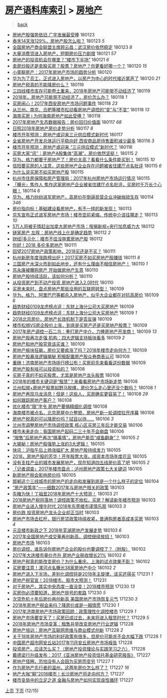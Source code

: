 [房产语料库索引](../../README.md)  > [房地产](房地产.md)
====
> [back](../README.md)

- [房地产股强势依旧 广宇发展最受捧](http://jkwz.applinzi.com/ittc/7061868586010674183.html#%E6%88%BF%E5%9C%B0%E4%BA%A7%E8%82%A1%E5%BC%BA%E5%8A%BF%E4%BE%9D%E6%97%A7+%E5%B9%BF%E5%AE%87%E5%8F%91%E5%B1%95%E6%9C%80%E5%8F%97%E6%8D%A7) 180123  
- [泰禾14天涨129%，房地产股怎么啦？](http://jkwz.applinzi.com/ittc/7061866646346400784.html#%E6%B3%B0%E7%A6%BE14%E5%A4%A9%E6%B6%A8129%25%EF%BC%8C%E6%88%BF%E5%9C%B0%E4%BA%A7%E8%82%A1%E6%80%8E%E4%B9%88%E5%95%A6%EF%BC%9F) 180123 *5* 
- [全国房地产商会联盟主席顾云昌：武汉房价依然稳定](http://jkwz.applinzi.com/ittc/7061850575870624784.html#%E5%85%A8%E5%9B%BD%E6%88%BF%E5%9C%B0%E4%BA%A7%E5%95%86%E4%BC%9A%E8%81%94%E7%9B%9F%E4%B8%BB%E5%B8%AD%E9%A1%BE%E4%BA%91%E6%98%8C%EF%BC%9A%E6%AD%A6%E6%B1%89%E6%88%BF%E4%BB%B7%E4%BE%9D%E7%84%B6%E7%A8%B3%E5%AE%9A) 180123 *8* 
- [大量消费贷进入房地产，短期房价压力剧增](http://jkwz.applinzi.com/ittc/7061162459065222161.html#%E5%A4%A7%E9%87%8F%E6%B6%88%E8%B4%B9%E8%B4%B7%E8%BF%9B%E5%85%A5%E6%88%BF%E5%9C%B0%E4%BA%A7%EF%BC%8C%E7%9F%AD%E6%9C%9F%E6%88%BF%E4%BB%B7%E5%8E%8B%E5%8A%9B%E5%89%A7%E5%A2%9E) 180121 *57* 
- [房地产的投资机会在哪里？“楼市下半场”](http://jkwz.applinzi.com/ittc/7060975594685072401.html#%E6%88%BF%E5%9C%B0%E4%BA%A7%E7%9A%84%E6%8A%95%E8%B5%84%E6%9C%BA%E4%BC%9A%E5%9C%A8%E5%93%AA%E9%87%8C%EF%BC%9F%E2%80%9C%E6%A5%BC%E5%B8%82%E4%B8%8B%E5%8D%8A%E5%9C%BA%E2%80%9D) 180121 *6* 
- [卖房炒股还是卖股买房？股票？房地产？你更看好哪一个？](http://jkwz.applinzi.com/ittc/7060766836201620491.html#%E5%8D%96%E6%88%BF%E7%82%92%E8%82%A1%E8%BF%98%E6%98%AF%E5%8D%96%E8%82%A1%E4%B9%B0%E6%88%BF%EF%BC%9F%E8%82%A1%E7%A5%A8%EF%BC%9F%E6%88%BF%E5%9C%B0%E4%BA%A7%EF%BC%9F%E4%BD%A0%E6%9B%B4%E7%9C%8B%E5%A5%BD%E5%93%AA%E4%B8%80%E4%B8%AA%EF%BC%9F) 180120 *15* 
- [小童聊房产：2017年房地产市场的趋势分析](http://jkwz.applinzi.com/ittc/7060695026990842887.html#%E5%B0%8F%E7%AB%A5%E8%81%8A%E6%88%BF%E4%BA%A7%EF%BC%9A2017%E5%B9%B4%E6%88%BF%E5%9C%B0%E4%BA%A7%E5%B8%82%E5%9C%BA%E7%9A%84%E8%B6%8B%E5%8A%BF%E5%88%86%E6%9E%90) 180120  
- [华为为了员工，正式进入房地产，以房产为中心的时代接近尾声了](http://jkwz.applinzi.com/ittc/7060630385640080394.html#%E5%8D%8E%E4%B8%BA%E4%B8%BA%E4%BA%86%E5%91%98%E5%B7%A5%EF%BC%8C%E6%AD%A3%E5%BC%8F%E8%BF%9B%E5%85%A5%E6%88%BF%E5%9C%B0%E4%BA%A7%EF%BC%8C%E4%BB%A5%E6%88%BF%E4%BA%A7%E4%B8%BA%E4%B8%AD%E5%BF%83%E7%9A%84%E6%97%B6%E4%BB%A3%E6%8E%A5%E8%BF%91%E5%B0%BE%E5%A3%B0%E4%BA%86) 180120 *21* 
- [房地产税真的不能降房价么？](http://jkwz.applinzi.com/ittc/7060329145236456458.html#%E6%88%BF%E5%9C%B0%E4%BA%A7%E7%A8%8E%E7%9C%9F%E7%9A%84%E4%B8%8D%E8%83%BD%E9%99%8D%E6%88%BF%E4%BB%B7%E4%B9%88%EF%BC%9F) 180119  
- [三四线楼市库存可能卷土重来，2018年房地产可能带不动经济了](http://jkwz.applinzi.com/ittc/7060237196206801927.html#%E4%B8%89%E5%9B%9B%E7%BA%BF%E6%A5%BC%E5%B8%82%E5%BA%93%E5%AD%98%E5%8F%AF%E8%83%BD%E5%8D%B7%E5%9C%9F%E9%87%8D%E6%9D%A5%EF%BC%8C2018%E5%B9%B4%E6%88%BF%E5%9C%B0%E4%BA%A7%E5%8F%AF%E8%83%BD%E5%B8%A6%E4%B8%8D%E5%8A%A8%E7%BB%8F%E6%B5%8E%E4%BA%86) 180119  
- [2018年，房地产可能带不动经济了，房价怎么办？](http://jkwz.applinzi.com/ittc/7059984595104039946.html#2018%E5%B9%B4%EF%BC%8C%E6%88%BF%E5%9C%B0%E4%BA%A7%E5%8F%AF%E8%83%BD%E5%B8%A6%E4%B8%8D%E5%8A%A8%E7%BB%8F%E6%B5%8E%E4%BA%86%EF%BC%8C%E6%88%BF%E4%BB%B7%E6%80%8E%E4%B9%88%E5%8A%9E%EF%BC%9F) 180118 *1* 
- [买房闹心！2017年西安房地产市场问题事件](http://jkwz.applinzi.com/ittc/7059957636395435019.html#%E4%B9%B0%E6%88%BF%E9%97%B9%E5%BF%83%EF%BC%812017%E5%B9%B4%E8%A5%BF%E5%AE%89%E6%88%BF%E5%9C%B0%E4%BA%A7%E5%B8%82%E5%9C%BA%E9%97%AE%E9%A2%98%E4%BA%8B%E4%BB%B6) 180118 *23* 
- [从兰州、南京、合肥等楼市松动看房地产调控的“变”与“不变”](http://jkwz.applinzi.com/ittc/7059921173964391435.html#%E4%BB%8E%E5%85%B0%E5%B7%9E%E3%80%81%E5%8D%97%E4%BA%AC%E3%80%81%E5%90%88%E8%82%A5%E7%AD%89%E6%A5%BC%E5%B8%82%E6%9D%BE%E5%8A%A8%E7%9C%8B%E6%88%BF%E5%9C%B0%E4%BA%A7%E8%B0%83%E6%8E%A7%E7%9A%84%E2%80%9C%E5%8F%98%E2%80%9D%E4%B8%8E%E2%80%9C%E4%B8%8D%E5%8F%98%E2%80%9D) 180118 *13* 
- [海南买房 ǀ 为何海南房地产如此受捧？](http://jkwz.applinzi.com/ittc/7059863105364821009.html#%E6%B5%B7%E5%8D%97%E4%B9%B0%E6%88%BF+%C7%80+%E4%B8%BA%E4%BD%95%E6%B5%B7%E5%8D%97%E6%88%BF%E5%9C%B0%E4%BA%A7%E5%A6%82%E6%AD%A4%E5%8F%97%E6%8D%A7%EF%BC%9F) 180118  
- [2017年房地产生态数据报告：房价回归价值面](http://jkwz.applinzi.com/ittc/7059691403540431882.html#2017%E5%B9%B4%E6%88%BF%E5%9C%B0%E4%BA%A7%E7%94%9F%E6%80%81%E6%95%B0%E6%8D%AE%E6%8A%A5%E5%91%8A%EF%BC%9A%E6%88%BF%E4%BB%B7%E5%9B%9E%E5%BD%92%E4%BB%B7%E5%80%BC%E9%9D%A2) 180117 *68* 
- [日照2018年房地产房价走势分析](http://jkwz.applinzi.com/ittc/7059665951891391498.html#%E6%97%A5%E7%85%A72018%E5%B9%B4%E6%88%BF%E5%9C%B0%E4%BA%A7%E6%88%BF%E4%BB%B7%E8%B5%B0%E5%8A%BF%E5%88%86%E6%9E%90) 180117 *8* 
- [楼市开年预测：房地产或迎来三元供应模式新时代](http://jkwz.applinzi.com/ittc/7059331638901605386.html#%E6%A5%BC%E5%B8%82%E5%BC%80%E5%B9%B4%E9%A2%84%E6%B5%8B%EF%BC%9A%E6%88%BF%E5%9C%B0%E4%BA%A7%E6%88%96%E8%BF%8E%E6%9D%A5%E4%B8%89%E5%85%83%E4%BE%9B%E5%BA%94%E6%A8%A1%E5%BC%8F%E6%96%B0%E6%97%B6%E4%BB%A3) 180117  
- [全省房地产开发总体运行平稳向好 西安商品房待售面积减少最多](http://jkwz.applinzi.com/ittc/7059193633373160465.html#%E5%85%A8%E7%9C%81%E6%88%BF%E5%9C%B0%E4%BA%A7%E5%BC%80%E5%8F%91%E6%80%BB%E4%BD%93%E8%BF%90%E8%A1%8C%E5%B9%B3%E7%A8%B3%E5%90%91%E5%A5%BD+%E8%A5%BF%E5%AE%89%E5%95%86%E5%93%81%E6%88%BF%E5%BE%85%E5%94%AE%E9%9D%A2%E7%A7%AF%E5%87%8F%E5%B0%91%E6%9C%80%E5%A4%9A) 180116 *3* 
- [楼市开年预测：房地产或迎来 “三元供应模式”新时代？](http://jkwz.applinzi.com/ittc/7059058814798529542.html#%E6%A5%BC%E5%B8%82%E5%BC%80%E5%B9%B4%E9%A2%84%E6%B5%8B%EF%BC%9A%E6%88%BF%E5%9C%B0%E4%BA%A7%E6%88%96%E8%BF%8E%E6%9D%A5+%E2%80%9C%E4%B8%89%E5%85%83%E4%BE%9B%E5%BA%94%E6%A8%A1%E5%BC%8F%E2%80%9D%E6%96%B0%E6%97%B6%E4%BB%A3%EF%BC%9F) 180116  
- [买房大家“讯”｜房地产A股集体“高潮”，房价依然坚挺！](http://jkwz.applinzi.com/ittc/7058874214214272010.html#%E4%B9%B0%E6%88%BF%E5%A4%A7%E5%AE%B6%E2%80%9C%E8%AE%AF%E2%80%9D%EF%BD%9C%E6%88%BF%E5%9C%B0%E4%BA%A7A%E8%82%A1%E9%9B%86%E4%BD%93%E2%80%9C%E9%AB%98%E6%BD%AE%E2%80%9D%EF%BC%8C%E6%88%BF%E4%BB%B7%E4%BE%9D%E7%84%B6%E5%9D%9A%E6%8C%BA%EF%BC%81) 180115 *2* 
- [华为、格力都要干房地产了！房价太高？看看什么条件能买到！](http://jkwz.applinzi.com/ittc/7058764062844781584.html#%E5%8D%8E%E4%B8%BA%E3%80%81%E6%A0%BC%E5%8A%9B%E9%83%BD%E8%A6%81%E5%B9%B2%E6%88%BF%E5%9C%B0%E4%BA%A7%E4%BA%86%EF%BC%81%E6%88%BF%E4%BB%B7%E5%A4%AA%E9%AB%98%EF%BC%9F%E7%9C%8B%E7%9C%8B%E4%BB%80%E4%B9%88%E6%9D%A1%E4%BB%B6%E8%83%BD%E4%B9%B0%E5%88%B0%EF%BC%81) 180115 *10* 
- [信阳要买房的人注意，这些房地产企业存在问题被省住建厅点名批评](http://jkwz.applinzi.com/ittc/7058766625900069898.html#%E4%BF%A1%E9%98%B3%E8%A6%81%E4%B9%B0%E6%88%BF%E7%9A%84%E4%BA%BA%E6%B3%A8%E6%84%8F%EF%BC%8C%E8%BF%99%E4%BA%9B%E6%88%BF%E5%9C%B0%E4%BA%A7%E4%BC%81%E4%B8%9A%E5%AD%98%E5%9C%A8%E9%97%AE%E9%A2%98%E8%A2%AB%E7%9C%81%E4%BD%8F%E5%BB%BA%E5%8E%85%E7%82%B9%E5%90%8D%E6%89%B9%E8%AF%84) 180115 *6* 
- [为什么说买房不如买房地产股](http://jkwz.applinzi.com/ittc/7058746556675523594.html#%E4%B8%BA%E4%BB%80%E4%B9%88%E8%AF%B4%E4%B9%B0%E6%88%BF%E4%B8%8D%E5%A6%82%E4%B9%B0%E6%88%BF%E5%9C%B0%E4%BA%A7%E8%82%A1) 180115  
- [杭州市住房保障和房产管理局：2017年杭州房地产市场运行情况](http://jkwz.applinzi.com/ittc/7058746400571917318.html#%E6%9D%AD%E5%B7%9E%E5%B8%82%E4%BD%8F%E6%88%BF%E4%BF%9D%E9%9A%9C%E5%92%8C%E6%88%BF%E4%BA%A7%E7%AE%A1%E7%90%86%E5%B1%80%EF%BC%9A2017%E5%B9%B4%E6%9D%AD%E5%B7%9E%E6%88%BF%E5%9C%B0%E4%BA%A7%E5%B8%82%E5%9C%BA%E8%BF%90%E8%A1%8C%E6%83%85%E5%86%B5) 180115  
- [「曝光」焦作人 焦作这家房地产企业被省住建厅点名批评，买房时千万长个心眼！](http://jkwz.applinzi.com/ittc/7058578686628856849.html#%E3%80%8C%E6%9B%9D%E5%85%89%E3%80%8D%E7%84%A6%E4%BD%9C%E4%BA%BA+%E7%84%A6%E4%BD%9C%E8%BF%99%E5%AE%B6%E6%88%BF%E5%9C%B0%E4%BA%A7%E4%BC%81%E4%B8%9A%E8%A2%AB%E7%9C%81%E4%BD%8F%E5%BB%BA%E5%8E%85%E7%82%B9%E5%90%8D%E6%89%B9%E8%AF%84%EF%BC%8C%E4%B9%B0%E6%88%BF%E6%97%B6%E5%8D%83%E4%B8%87%E9%95%BF%E4%B8%AA%E5%BF%83%E7%9C%BC%EF%BC%81) 180114 *6* 
- [华为、格力纷纷进军房地产，高房价在倒逼民营企业冲破枷锁生存](http://jkwz.applinzi.com/ittc/7058389448650130439.html#%E5%8D%8E%E4%B8%BA%E3%80%81%E6%A0%BC%E5%8A%9B%E7%BA%B7%E7%BA%B7%E8%BF%9B%E5%86%9B%E6%88%BF%E5%9C%B0%E4%BA%A7%EF%BC%8C%E9%AB%98%E6%88%BF%E4%BB%B7%E5%9C%A8%E5%80%92%E9%80%BC%E6%B0%91%E8%90%A5%E4%BC%81%E4%B8%9A%E5%86%B2%E7%A0%B4%E6%9E%B7%E9%94%81%E7%94%9F%E5%AD%98) 180114 *346* 
- [房价指向标！基础建设看房地产，有不一样的新发现！](http://jkwz.applinzi.com/ittc/7058171609204917259.html#%E6%88%BF%E4%BB%B7%E6%8C%87%E5%90%91%E6%A0%87%EF%BC%81%E5%9F%BA%E7%A1%80%E5%BB%BA%E8%AE%BE%E7%9C%8B%E6%88%BF%E5%9C%B0%E4%BA%A7%EF%BC%8C%E6%9C%89%E4%B8%8D%E4%B8%80%E6%A0%B7%E7%9A%84%E6%96%B0%E5%8F%91%E7%8E%B0%EF%BC%81) 180113  
- [京东宣布正式进军房地产市场！楼市空前紧缩，传统中介该往哪走？](http://jkwz.applinzi.com/ittc/7058085293385581574.html#%E4%BA%AC%E4%B8%9C%E5%AE%A3%E5%B8%83%E6%AD%A3%E5%BC%8F%E8%BF%9B%E5%86%9B%E6%88%BF%E5%9C%B0%E4%BA%A7%E5%B8%82%E5%9C%BA%EF%BC%81%E6%A5%BC%E5%B8%82%E7%A9%BA%E5%89%8D%E7%B4%A7%E7%BC%A9%EF%BC%8C%E4%BC%A0%E7%BB%9F%E4%B8%AD%E4%BB%8B%E8%AF%A5%E5%BE%80%E5%93%AA%E8%B5%B0%EF%BC%9F) 180113 *10* 
- [5万人将被无情赶出加拿大房地产市场：按揭新规+央行加息威力大](http://jkwz.applinzi.com/ittc/7057672056278090759.html#5%E4%B8%87%E4%BA%BA%E5%B0%86%E8%A2%AB%E6%97%A0%E6%83%85%E8%B5%B6%E5%87%BA%E5%8A%A0%E6%8B%BF%E5%A4%A7%E6%88%BF%E5%9C%B0%E4%BA%A7%E5%B8%82%E5%9C%BA%EF%BC%9A%E6%8C%89%E6%8F%AD%E6%96%B0%E8%A7%84%2B%E5%A4%AE%E8%A1%8C%E5%8A%A0%E6%81%AF%E5%A8%81%E5%8A%9B%E5%A4%A7) 180112  
- [链家房产 左晖：房地产线上化是确定趋势](http://jkwz.applinzi.com/ittc/7057599878257968144.html#%E9%93%BE%E5%AE%B6%E6%88%BF%E4%BA%A7+%E5%B7%A6%E6%99%96%EF%BC%9A%E6%88%BF%E5%9C%B0%E4%BA%A7%E7%BA%BF%E4%B8%8A%E5%8C%96%E6%98%AF%E7%A1%AE%E5%AE%9A%E8%B6%8B%E5%8A%BF) 180112 *2* 
- [财经|多元化：楼市不佳没拖累房地产股](http://jkwz.applinzi.com/ittc/7057500755672433671.html#%E8%B4%A2%E7%BB%8F%7C%E5%A4%9A%E5%85%83%E5%8C%96%EF%BC%9A%E6%A5%BC%E5%B8%82%E4%B8%8D%E4%BD%B3%E6%B2%A1%E6%8B%96%E7%B4%AF%E6%88%BF%E5%9C%B0%E4%BA%A7%E8%82%A1) 180112  
- [你好！2018 多伦多房地产](http://jkwz.applinzi.com/ittc/7057334263337190411.html#%E4%BD%A0%E5%A5%BD%EF%BC%812018+%E5%A4%9A%E4%BC%A6%E5%A4%9A%E6%88%BF%E5%9C%B0%E4%BA%A7) 180111  
- [回望2017房地产政策影响，2018买还是不买？](http://jkwz.applinzi.com/ittc/7057292583246496774.html#%E5%9B%9E%E6%9C%9B2017%E6%88%BF%E5%9C%B0%E4%BA%A7%E6%94%BF%E7%AD%96%E5%BD%B1%E5%93%8D%EF%BC%8C2018%E4%B9%B0%E8%BF%98%E6%98%AF%E4%B8%8D%E4%B9%B0%EF%BC%9F) 180111  
- [杭州新房年度涨跌榜出炉！2017买房不如买房地产股赚钱](http://jkwz.applinzi.com/ittc/7057243112458421265.html#%E6%9D%AD%E5%B7%9E%E6%96%B0%E6%88%BF%E5%B9%B4%E5%BA%A6%E6%B6%A8%E8%B7%8C%E6%A6%9C%E5%87%BA%E7%82%89%EF%BC%812017%E4%B9%B0%E6%88%BF%E4%B8%8D%E5%A6%82%E4%B9%B0%E6%88%BF%E5%9C%B0%E4%BA%A7%E8%82%A1%E8%B5%9A%E9%92%B1) 180111 *8* 
- [三国房产水深火热到如此地步，还有什么理由不相信房地产！](http://jkwz.applinzi.com/ittc/7057061890960655376.html#%E4%B8%89%E5%9B%BD%E6%88%BF%E4%BA%A7%E6%B0%B4%E6%B7%B1%E7%81%AB%E7%83%AD%E5%88%B0%E5%A6%82%E6%AD%A4%E5%9C%B0%E6%AD%A5%EF%BC%8C%E8%BF%98%E6%9C%89%E4%BB%80%E4%B9%88%E7%90%86%E7%94%B1%E4%B8%8D%E7%9B%B8%E4%BF%A1%E6%88%BF%E5%9C%B0%E4%BA%A7%EF%BC%81) 180110 *1* 
- [苏永康被曝购房产 开始做房地产生意](http://jkwz.applinzi.com/ittc/7056923087851750417.html#%E8%8B%8F%E6%B0%B8%E5%BA%B7%E8%A2%AB%E6%9B%9D%E8%B4%AD%E6%88%BF%E4%BA%A7+%E5%BC%80%E5%A7%8B%E5%81%9A%E6%88%BF%E5%9C%B0%E4%BA%A7%E7%94%9F%E6%84%8F) 180110  
- [房地产股持续活跃，该如何分析？](http://jkwz.applinzi.com/ittc/7056907678171792395.html#%E6%88%BF%E5%9C%B0%E4%BA%A7%E8%82%A1%E6%8C%81%E7%BB%AD%E6%B4%BB%E8%B7%83%EF%BC%8C%E8%AF%A5%E5%A6%82%E4%BD%95%E5%88%86%E6%9E%90%EF%BC%9F) 180110  
- [从投资房产到不动产投资 房地产进入2.0时代](http://jkwz.applinzi.com/ittc/7056734311712031755.html#%E4%BB%8E%E6%8A%95%E8%B5%84%E6%88%BF%E4%BA%A7%E5%88%B0%E4%B8%8D%E5%8A%A8%E4%BA%A7%E6%8A%95%E8%B5%84+%E6%88%BF%E5%9C%B0%E4%BA%A7%E8%BF%9B%E5%85%A52.0%E6%97%B6%E4%BB%A3) 180110  
- [买房未来时，盘点房地产那些没用的互联网转型！](http://jkwz.applinzi.com/ittc/7056723713045562375.html#%E4%B9%B0%E6%88%BF%E6%9C%AA%E6%9D%A5%E6%97%B6%EF%BC%8C%E7%9B%98%E7%82%B9%E6%88%BF%E5%9C%B0%E4%BA%A7%E9%82%A3%E4%BA%9B%E6%B2%A1%E7%94%A8%E7%9A%84%E4%BA%92%E8%81%94%E7%BD%91%E8%BD%AC%E5%9E%8B%EF%BC%81) 180109  
- [华为、格力、阿里巴巴等都杀入房地产，似乎大企业都在对抗高房价](http://jkwz.applinzi.com/ittc/7056662058810999815.html#%E5%8D%8E%E4%B8%BA%E3%80%81%E6%A0%BC%E5%8A%9B%E3%80%81%E9%98%BF%E9%87%8C%E5%B7%B4%E5%B7%B4%E7%AD%89%E9%83%BD%E6%9D%80%E5%85%A5%E6%88%BF%E5%9C%B0%E4%BA%A7%EF%BC%8C%E4%BC%BC%E4%B9%8E%E5%A4%A7%E4%BC%81%E4%B8%9A%E9%83%BD%E5%9C%A8%E5%AF%B9%E6%8A%97%E9%AB%98%E6%88%BF%E4%BB%B7) 180109 *6* 
- [趋势财经0109龙虎榜点评：东财上海分公司大买房地产](http://jkwz.applinzi.com/ittc/7056654687988614155.html#%E8%B6%8B%E5%8A%BF%E8%B4%A2%E7%BB%8F0109%E9%BE%99%E8%99%8E%E6%A6%9C%E7%82%B9%E8%AF%84%EF%BC%9A%E4%B8%9C%E8%B4%A2%E4%B8%8A%E6%B5%B7%E5%88%86%E5%85%AC%E5%8F%B8%E5%A4%A7%E4%B9%B0%E6%88%BF%E5%9C%B0%E4%BA%A7) 180109  
- [趋势财经0109龙虎榜点评：东财上海分公司大买房地产](http://jkwz.applinzi.com/ittc/7056642552617239563.html#%E8%B6%8B%E5%8A%BF%E8%B4%A2%E7%BB%8F0109%E9%BE%99%E8%99%8E%E6%A6%9C%E7%82%B9%E8%AF%84%EF%BC%9A%E4%B8%9C%E8%B4%A2%E4%B8%8A%E6%B5%B7%E5%88%86%E5%85%AC%E5%8F%B8%E5%A4%A7%E4%B9%B0%E6%88%BF%E5%9C%B0%E4%BA%A7) 180109 *1* 
- [2018北京房价，房地产长效机制下是否反弹](http://jkwz.applinzi.com/ittc/7056636676959372298.html#2018%E5%8C%97%E4%BA%AC%E6%88%BF%E4%BB%B7%EF%BC%8C%E6%88%BF%E5%9C%B0%E4%BA%A7%E9%95%BF%E6%95%88%E6%9C%BA%E5%88%B6%E4%B8%8B%E6%98%AF%E5%90%A6%E5%8F%8D%E5%BC%B9) 180109  
- [楼市松绑VS房企股价上涨，到底是买房产还是买房地产股票？](http://jkwz.applinzi.com/ittc/7056575445208663056.html#%E6%A5%BC%E5%B8%82%E6%9D%BE%E7%BB%91VS%E6%88%BF%E4%BC%81%E8%82%A1%E4%BB%B7%E4%B8%8A%E6%B6%A8%EF%BC%8C%E5%88%B0%E5%BA%95%E6%98%AF%E4%B9%B0%E6%88%BF%E4%BA%A7%E8%BF%98%E6%98%AF%E4%B9%B0%E6%88%BF%E5%9C%B0%E4%BA%A7%E8%82%A1%E7%A5%A8%EF%BC%9F) 180109  
- [2017年房产调控一石二鸟：拳打房产中介，力捧房地产开发商！](http://jkwz.applinzi.com/ittc/7056528136596882449.html#2017%E5%B9%B4%E6%88%BF%E4%BA%A7%E8%B0%83%E6%8E%A7%E4%B8%80%E7%9F%B3%E4%BA%8C%E9%B8%9F%EF%BC%9A%E6%8B%B3%E6%89%93%E6%88%BF%E4%BA%A7%E4%B8%AD%E4%BB%8B%EF%BC%8C%E5%8A%9B%E6%8D%A7%E6%88%BF%E5%9C%B0%E4%BA%A7%E5%BC%80%E5%8F%91%E5%95%86%EF%BC%81) 180109 *13* 
- [房地产股再次走强 机构：四大逻辑支持板块看多](http://jkwz.applinzi.com/ittc/7056525449239200779.html#%E6%88%BF%E5%9C%B0%E4%BA%A7%E8%82%A1%E5%86%8D%E6%AC%A1%E8%B5%B0%E5%BC%BA+%E6%9C%BA%E6%9E%84%EF%BC%9A%E5%9B%9B%E5%A4%A7%E9%80%BB%E8%BE%91%E6%94%AF%E6%8C%81%E6%9D%BF%E5%9D%97%E7%9C%8B%E5%A4%9A) 180109 *2* 
- [房地产和地产股究竟该买谁？](http://jkwz.applinzi.com/ittc/7056520976806708234.html#%E6%88%BF%E5%9C%B0%E4%BA%A7%E5%92%8C%E5%9C%B0%E4%BA%A7%E8%82%A1%E7%A9%B6%E7%AB%9F%E8%AF%A5%E4%B9%B0%E8%B0%81%EF%BC%9F) 180109  
- [房地产板块狂飙，房价又要疯涨了吗？2018年楼市走向何方？](http://jkwz.applinzi.com/ittc/7056513821647045649.html#%E6%88%BF%E5%9C%B0%E4%BA%A7%E6%9D%BF%E5%9D%97%E7%8B%82%E9%A3%99%EF%BC%8C%E6%88%BF%E4%BB%B7%E5%8F%88%E8%A6%81%E7%96%AF%E6%B6%A8%E4%BA%86%E5%90%97%EF%BC%9F2018%E5%B9%B4%E6%A5%BC%E5%B8%82%E8%B5%B0%E5%90%91%E4%BD%95%E6%96%B9%EF%BC%9F) 180109  
- [房地产股暴涨逻辑揭秘 积极配置房产股众券商表认可](http://jkwz.applinzi.com/ittc/7056473236659766288.html#%E6%88%BF%E5%9C%B0%E4%BA%A7%E8%82%A1%E6%9A%B4%E6%B6%A8%E9%80%BB%E8%BE%91%E6%8F%AD%E7%A7%98+%E7%A7%AF%E6%9E%81%E9%85%8D%E7%BD%AE%E6%88%BF%E4%BA%A7%E8%82%A1%E4%BC%97%E5%88%B8%E5%95%86%E8%A1%A8%E8%AE%A4%E5%8F%AF) 180109  
- [重磅！济南房地产市场排行榜公布！买房前先来看看这份数据](http://jkwz.applinzi.com/ittc/7056454840828298247.html#%E9%87%8D%E7%A3%85%EF%BC%81%E6%B5%8E%E5%8D%97%E6%88%BF%E5%9C%B0%E4%BA%A7%E5%B8%82%E5%9C%BA%E6%8E%92%E8%A1%8C%E6%A6%9C%E5%85%AC%E5%B8%83%EF%BC%81%E4%B9%B0%E6%88%BF%E5%89%8D%E5%85%88%E6%9D%A5%E7%9C%8B%E7%9C%8B%E8%BF%99%E4%BB%BD%E6%95%B0%E6%8D%AE) 180109  
- [房地产股有啥可以投资标的？](http://jkwz.applinzi.com/ittc/7056272925169026065.html#%E6%88%BF%E5%9C%B0%E4%BA%A7%E8%82%A1%E6%9C%89%E5%95%A5%E5%8F%AF%E4%BB%A5%E6%8A%95%E8%B5%84%E6%A0%87%E7%9A%84%EF%BC%9F) 180108  
- [买房子真的不如买股票，尤其是房地产龙头股票](http://jkwz.applinzi.com/ittc/7056254224101278726.html#%E4%B9%B0%E6%88%BF%E5%AD%90%E7%9C%9F%E7%9A%84%E4%B8%8D%E5%A6%82%E4%B9%B0%E8%82%A1%E7%A5%A8%EF%BC%8C%E5%B0%A4%E5%85%B6%E6%98%AF%E6%88%BF%E5%9C%B0%E4%BA%A7%E9%BE%99%E5%A4%B4%E8%82%A1%E7%A5%A8) 180108  
- [2018年的楼市关键词是“租赁”？来看看房地产市场新走势](http://jkwz.applinzi.com/ittc/7056240146024760330.html#2018%E5%B9%B4%E7%9A%84%E6%A5%BC%E5%B8%82%E5%85%B3%E9%94%AE%E8%AF%8D%E6%98%AF%E2%80%9C%E7%A7%9F%E8%B5%81%E2%80%9D%EF%BC%9F%E6%9D%A5%E7%9C%8B%E7%9C%8B%E6%88%BF%E5%9C%B0%E4%BA%A7%E5%B8%82%E5%9C%BA%E6%96%B0%E8%B5%B0%E5%8A%BF) 180108  
- [兰州松绑+房地产股票如野马脱缰，房价怎么走心里还没个数吗？](http://jkwz.applinzi.com/ittc/7056237500001944586.html#%E5%85%B0%E5%B7%9E%E6%9D%BE%E7%BB%91%2B%E6%88%BF%E5%9C%B0%E4%BA%A7%E8%82%A1%E7%A5%A8%E5%A6%82%E9%87%8E%E9%A9%AC%E8%84%B1%E7%BC%B0%EF%BC%8C%E6%88%BF%E4%BB%B7%E6%80%8E%E4%B9%88%E8%B5%B0%E5%BF%83%E9%87%8C%E8%BF%98%E6%B2%A1%E4%B8%AA%E6%95%B0%E5%90%97%EF%BC%9F) 180108 *1* 
- [房地产再现乌龙消息！但是！这些人，买房确实更容易了！](http://jkwz.applinzi.com/ittc/7056172575514690566.html#%E6%88%BF%E5%9C%B0%E4%BA%A7%E5%86%8D%E7%8E%B0%E4%B9%8C%E9%BE%99%E6%B6%88%E6%81%AF%EF%BC%81%E4%BD%86%E6%98%AF%EF%BC%81%E8%BF%99%E4%BA%9B%E4%BA%BA%EF%BC%8C%E4%B9%B0%E6%88%BF%E7%A1%AE%E5%AE%9E%E6%9B%B4%E5%AE%B9%E6%98%93%E4%BA%86%EF%BC%81) 180108 *29* 
- [如何跟踪房地产客户？](http://jkwz.applinzi.com/ittc/7056177514026632203.html#%E5%A6%82%E4%BD%95%E8%B7%9F%E8%B8%AA%E6%88%BF%E5%9C%B0%E4%BA%A7%E5%AE%A2%E6%88%B7%EF%BC%9F) 180108  
- [优化楼市“限”字令 房地产要搞精细化调控](http://jkwz.applinzi.com/ittc/7056125596881388550.html#%E4%BC%98%E5%8C%96%E6%A5%BC%E5%B8%82%E2%80%9C%E9%99%90%E2%80%9D%E5%AD%97%E4%BB%A4+%E6%88%BF%E5%9C%B0%E4%BA%A7%E8%A6%81%E6%90%9E%E7%B2%BE%E7%BB%86%E5%8C%96%E8%B0%83%E6%8E%A7) 180108  
- [海南楼市被点名，北京房屋中介整顿，房地产新一轮调控拉开序幕](http://jkwz.applinzi.com/ittc/7055415556834853905.html#%E6%B5%B7%E5%8D%97%E6%A5%BC%E5%B8%82%E8%A2%AB%E7%82%B9%E5%90%8D%EF%BC%8C%E5%8C%97%E4%BA%AC%E6%88%BF%E5%B1%8B%E4%B8%AD%E4%BB%8B%E6%95%B4%E9%A1%BF%EF%BC%8C%E6%88%BF%E5%9C%B0%E4%BA%A7%E6%96%B0%E4%B8%80%E8%BD%AE%E8%B0%83%E6%8E%A7%E6%8B%89%E5%BC%80%E5%BA%8F%E5%B9%95) 180106  
- [房地产税真的可以降房价吗？拭目以待……](http://jkwz.applinzi.com/ittc/7055271288648500234.html#%E6%88%BF%E5%9C%B0%E4%BA%A7%E7%A8%8E%E7%9C%9F%E7%9A%84%E5%8F%AF%E4%BB%A5%E9%99%8D%E6%88%BF%E4%BB%B7%E5%90%97%EF%BC%9F%E6%8B%AD%E7%9B%AE%E4%BB%A5%E5%BE%85%E2%80%A6%E2%80%A6) 180106 *3* 
- [兰州市调整房地产市场调控政策 核心区买房三年后才能交易](http://jkwz.applinzi.com/ittc/7055384053438481418.html#%E5%85%B0%E5%B7%9E%E5%B8%82%E8%B0%83%E6%95%B4%E6%88%BF%E5%9C%B0%E4%BA%A7%E5%B8%82%E5%9C%BA%E8%B0%83%E6%8E%A7%E6%94%BF%E7%AD%96+%E6%A0%B8%E5%BF%83%E5%8C%BA%E4%B9%B0%E6%88%BF%E4%B8%89%E5%B9%B4%E5%90%8E%E6%89%8D%E8%83%BD%E4%BA%A4%E6%98%93) 180106  
- [楼市未来走向：我国房地产起码二三十年不会崩盘](http://jkwz.applinzi.com/ittc/7055226178728625163.html#%E6%A5%BC%E5%B8%82%E6%9C%AA%E6%9D%A5%E8%B5%B0%E5%90%91%EF%BC%9A%E6%88%91%E5%9B%BD%E6%88%BF%E5%9C%B0%E4%BA%A7%E8%B5%B7%E7%A0%81%E4%BA%8C%E4%B8%89%E5%8D%81%E5%B9%B4%E4%B8%8D%E4%BC%9A%E5%B4%A9%E7%9B%98) 180106  
- [“限售”后房地产再次“搞事情”，房地产能否“咸鱼翻身”？](http://jkwz.applinzi.com/ittc/7055155753516532743.html#%E2%80%9C%E9%99%90%E5%94%AE%E2%80%9D%E5%90%8E%E6%88%BF%E5%9C%B0%E4%BA%A7%E5%86%8D%E6%AC%A1%E2%80%9C%E6%90%9E%E4%BA%8B%E6%83%85%E2%80%9D%EF%BC%8C%E6%88%BF%E5%9C%B0%E4%BA%A7%E8%83%BD%E5%90%A6%E2%80%9C%E5%92%B8%E9%B1%BC%E7%BF%BB%E8%BA%AB%E2%80%9D%EF%BC%9F) 180105 *2* 
- [大揭秘！房地产股强势上涨的3大逻辑！](http://jkwz.applinzi.com/ittc/7055130751266194439.html#%E5%A4%A7%E6%8F%AD%E7%A7%98%EF%BC%81%E6%88%BF%E5%9C%B0%E4%BA%A7%E8%82%A1%E5%BC%BA%E5%8A%BF%E4%B8%8A%E6%B6%A8%E7%9A%843%E5%A4%A7%E9%80%BB%E8%BE%91%EF%BC%81) 180105  
- [快讯：沪指午后上扬涨幅扩大 房地产股持续发力](http://jkwz.applinzi.com/ittc/7055083258788709392.html#%E5%BF%AB%E8%AE%AF%EF%BC%9A%E6%B2%AA%E6%8C%87%E5%8D%88%E5%90%8E%E4%B8%8A%E6%89%AC%E6%B6%A8%E5%B9%85%E6%89%A9%E5%A4%A7+%E6%88%BF%E5%9C%B0%E4%BA%A7%E8%82%A1%E6%8C%81%E7%BB%AD%E5%8F%91%E5%8A%9B) 180105  
- [2018，房地产股的芳华！开年股票大涨，成资本市场年度花旦](http://jkwz.applinzi.com/ittc/7055037818399622151.html#2018%EF%BC%8C%E6%88%BF%E5%9C%B0%E4%BA%A7%E8%82%A1%E7%9A%84%E8%8A%B3%E5%8D%8E%EF%BC%81%E5%BC%80%E5%B9%B4%E8%82%A1%E7%A5%A8%E5%A4%A7%E6%B6%A8%EF%BC%8C%E6%88%90%E8%B5%84%E6%9C%AC%E5%B8%82%E5%9C%BA%E5%B9%B4%E5%BA%A6%E8%8A%B1%E6%97%A6) 180105  
- [没有支柱产业的城市发展房地产，现在知道四五线房价高了吧](http://jkwz.applinzi.com/ittc/7055001219460760587.html#%E6%B2%A1%E6%9C%89%E6%94%AF%E6%9F%B1%E4%BA%A7%E4%B8%9A%E7%9A%84%E5%9F%8E%E5%B8%82%E5%8F%91%E5%B1%95%E6%88%BF%E5%9C%B0%E4%BA%A7%EF%BC%8C%E7%8E%B0%E5%9C%A8%E7%9F%A5%E9%81%93%E5%9B%9B%E4%BA%94%E7%BA%BF%E6%88%BF%E4%BB%B7%E9%AB%98%E4%BA%86%E5%90%A7) 180105 *2* 
- [「记者调查」2017年楼市盘点：泸州房地产政策七大关键词](http://jkwz.applinzi.com/ittc/7055018520977343505.html#%E3%80%8C%E8%AE%B0%E8%80%85%E8%B0%83%E6%9F%A5%E3%80%8D2017%E5%B9%B4%E6%A5%BC%E5%B8%82%E7%9B%98%E7%82%B9%EF%BC%9A%E6%B3%B8%E5%B7%9E%E6%88%BF%E5%9C%B0%E4%BA%A7%E6%94%BF%E7%AD%96%E4%B8%83%E5%A4%A7%E5%85%B3%E9%94%AE%E8%AF%8D) 180105  
- [新房地产税会影响房价吗](http://jkwz.applinzi.com/ittc/7054887298661876746.html#%E6%96%B0%E6%88%BF%E5%9C%B0%E4%BA%A7%E7%A8%8E%E4%BC%9A%E5%BD%B1%E5%93%8D%E6%88%BF%E4%BB%B7%E5%90%97) 180105  
- [邯郸这个三线城市的房地产的走向和发展到底是一个什么样子的定位](http://jkwz.applinzi.com/ittc/7054659174468682763.html#%E9%82%AF%E9%83%B8%E8%BF%99%E4%B8%AA%E4%B8%89%E7%BA%BF%E5%9F%8E%E5%B8%82%E7%9A%84%E6%88%BF%E5%9C%B0%E4%BA%A7%E7%9A%84%E8%B5%B0%E5%90%91%E5%92%8C%E5%8F%91%E5%B1%95%E5%88%B0%E5%BA%95%E6%98%AF%E4%B8%80%E4%B8%AA%E4%BB%80%E4%B9%88%E6%A0%B7%E5%AD%90%E7%9A%84%E5%AE%9A%E4%BD%8D) 180104  
- [“房产政策年”——细数2017年与房地产相关的政策](http://jkwz.applinzi.com/ittc/7054482637610026001.html#%E2%80%9C%E6%88%BF%E4%BA%A7%E6%94%BF%E7%AD%96%E5%B9%B4%E2%80%9D%E2%80%94%E2%80%94%E7%BB%86%E6%95%B02017%E5%B9%B4%E4%B8%8E%E6%88%BF%E5%9C%B0%E4%BA%A7%E7%9B%B8%E5%85%B3%E7%9A%84%E6%94%BF%E7%AD%96) 180103  
- [先睹为快！丁祖昱2018年房地产十大预测！](http://jkwz.applinzi.com/ittc/7054388492153390091.html#%E5%85%88%E7%9D%B9%E4%B8%BA%E5%BF%AB%EF%BC%81%E4%B8%81%E7%A5%96%E6%98%B12018%E5%B9%B4%E6%88%BF%E5%9C%B0%E4%BA%A7%E5%8D%81%E5%A4%A7%E9%A2%84%E6%B5%8B%EF%BC%81) 180103 *21* 
- [2018房地产税将落地？调控政策不放松，买房？解读新年楼市预测](http://jkwz.applinzi.com/ittc/7054377360613180427.html#2018%E6%88%BF%E5%9C%B0%E4%BA%A7%E7%A8%8E%E5%B0%86%E8%90%BD%E5%9C%B0%EF%BC%9F%E8%B0%83%E6%8E%A7%E6%94%BF%E7%AD%96%E4%B8%8D%E6%94%BE%E6%9D%BE%EF%BC%8C%E4%B9%B0%E6%88%BF%EF%BC%9F%E8%A7%A3%E8%AF%BB%E6%96%B0%E5%B9%B4%E6%A5%BC%E5%B8%82%E9%A2%84%E6%B5%8B) 180103  
- [房地产业进入慢牛时代 2018年东莞楼市谨慎乐观](http://jkwz.applinzi.com/ittc/7054371192578769937.html#%E6%88%BF%E5%9C%B0%E4%BA%A7%E4%B8%9A%E8%BF%9B%E5%85%A5%E6%85%A2%E7%89%9B%E6%97%B6%E4%BB%A3+2018%E5%B9%B4%E4%B8%9C%E8%8E%9E%E6%A5%BC%E5%B8%82%E8%B0%A8%E6%85%8E%E4%B9%90%E8%A7%82) 180103 *3* 
- [房价跌 投资房地产龙头企业却正当时](http://jkwz.applinzi.com/ittc/7054349535617221643.html#%E6%88%BF%E4%BB%B7%E8%B7%8C+%E6%8A%95%E8%B5%84%E6%88%BF%E5%9C%B0%E4%BA%A7%E9%BE%99%E5%A4%B4%E4%BC%81%E4%B8%9A%E5%8D%B4%E6%AD%A3%E5%BD%93%E6%97%B6) 180103  
- [房地产市场去杠杆，银行房贷政策持续收紧，普通购房者高成本买房](http://jkwz.applinzi.com/ittc/7054305632411190288.html#%E6%88%BF%E5%9C%B0%E4%BA%A7%E5%B8%82%E5%9C%BA%E5%8E%BB%E6%9D%A0%E6%9D%86%EF%BC%8C%E9%93%B6%E8%A1%8C%E6%88%BF%E8%B4%B7%E6%94%BF%E7%AD%96%E6%8C%81%E7%BB%AD%E6%94%B6%E7%B4%A7%EF%BC%8C%E6%99%AE%E9%80%9A%E8%B4%AD%E6%88%BF%E8%80%85%E9%AB%98%E6%88%90%E6%9C%AC%E4%B9%B0%E6%88%BF) 180103 *4* 
- [元旦楼市新政之下 2018年芜湖房地产发展走势](http://jkwz.applinzi.com/ittc/7054301344930726922.html#%E5%85%83%E6%97%A6%E6%A5%BC%E5%B8%82%E6%96%B0%E6%94%BF%E4%B9%8B%E4%B8%8B+2018%E5%B9%B4%E8%8A%9C%E6%B9%96%E6%88%BF%E5%9C%B0%E4%BA%A7%E5%8F%91%E5%B1%95%E8%B5%B0%E5%8A%BF) 180103 *6* 
- [2017年全国房地产成交量再创新高，调控继续放招！](http://jkwz.applinzi.com/ittc/7054290912975258640.html#2017%E5%B9%B4%E5%85%A8%E5%9B%BD%E6%88%BF%E5%9C%B0%E4%BA%A7%E6%88%90%E4%BA%A4%E9%87%8F%E5%86%8D%E5%88%9B%E6%96%B0%E9%AB%98%EF%BC%8C%E8%B0%83%E6%8E%A7%E7%BB%A7%E7%BB%AD%E6%94%BE%E6%8B%9B%EF%BC%81) 180103  
- [房地产市场](http://jkwz.applinzi.com/ittc/7054258600531198993.html#%E6%88%BF%E5%9C%B0%E4%BA%A7%E5%B8%82%E5%9C%BA) 180103  
- [房价调控，谁告诉你房地产企业的股价也要调控了？（附股）](http://jkwz.applinzi.com/ittc/7054061076784612368.html#%E6%88%BF%E4%BB%B7%E8%B0%83%E6%8E%A7%EF%BC%8C%E8%B0%81%E5%91%8A%E8%AF%89%E4%BD%A0%E6%88%BF%E5%9C%B0%E4%BA%A7%E4%BC%81%E4%B8%9A%E7%9A%84%E8%82%A1%E4%BB%B7%E4%B9%9F%E8%A6%81%E8%B0%83%E6%8E%A7%E4%BA%86%EF%BC%9F%EF%BC%88%E9%99%84%E8%82%A1%EF%BC%89) 180102  
- [2017年大连楼市量价齐升 房地产业税收增长21%](http://jkwz.applinzi.com/ittc/7053980449917895690.html#2017%E5%B9%B4%E5%A4%A7%E8%BF%9E%E6%A5%BC%E5%B8%82%E9%87%8F%E4%BB%B7%E9%BD%90%E5%8D%87+%E6%88%BF%E5%9C%B0%E4%BA%A7%E4%B8%9A%E7%A8%8E%E6%94%B6%E5%A2%9E%E9%95%BF21%25) 180102 *6* 
- [房地产税真的能改变房价？为什么重庆、上海的试点效果不彰？](http://jkwz.applinzi.com/ittc/7053922312699511818.html#%E6%88%BF%E5%9C%B0%E4%BA%A7%E7%A8%8E%E7%9C%9F%E7%9A%84%E8%83%BD%E6%94%B9%E5%8F%98%E6%88%BF%E4%BB%B7%EF%BC%9F%E4%B8%BA%E4%BB%80%E4%B9%88%E9%87%8D%E5%BA%86%E3%80%81%E4%B8%8A%E6%B5%B7%E7%9A%84%E8%AF%95%E7%82%B9%E6%95%88%E6%9E%9C%E4%B8%8D%E5%BD%B0%EF%BC%9F) 180102  
- [买房要注意！漯河点名曝光38家房地产中介](http://jkwz.applinzi.com/ittc/7053903586319139850.html#%E4%B9%B0%E6%88%BF%E8%A6%81%E6%B3%A8%E6%84%8F%EF%BC%81%E6%BC%AF%E6%B2%B3%E7%82%B9%E5%90%8D%E6%9B%9D%E5%85%8938%E5%AE%B6%E6%88%BF%E5%9C%B0%E4%BA%A7%E4%B8%AD%E4%BB%8B) 180102 *2* 
- [房地产进入下半场，差别化调控将是2018年主旋律，该买还得买](http://jkwz.applinzi.com/ittc/7053321024563577862.html#%E6%88%BF%E5%9C%B0%E4%BA%A7%E8%BF%9B%E5%85%A5%E4%B8%8B%E5%8D%8A%E5%9C%BA%EF%BC%8C%E5%B7%AE%E5%88%AB%E5%8C%96%E8%B0%83%E6%8E%A7%E5%B0%86%E6%98%AF2018%E5%B9%B4%E4%B8%BB%E6%97%8B%E5%BE%8B%EF%BC%8C%E8%AF%A5%E4%B9%B0%E8%BF%98%E5%BE%97%E4%B9%B0) 171231 *1* 
- [房地产税官宣！2018楼市、股市大预测！](http://jkwz.applinzi.com/ittc/7053232682790552583.html#%E6%88%BF%E5%9C%B0%E4%BA%A7%E7%A8%8E%E5%AE%98%E5%AE%A3%EF%BC%812018%E6%A5%BC%E5%B8%82%E3%80%81%E8%82%A1%E5%B8%82%E5%A4%A7%E9%A2%84%E6%B5%8B%EF%BC%81) 171231  
- [对于房地产，其实中央态度一直没变！2018楼市预测](http://jkwz.applinzi.com/ittc/7052977202491032593.html#%E5%AF%B9%E4%BA%8E%E6%88%BF%E5%9C%B0%E4%BA%A7%EF%BC%8C%E5%85%B6%E5%AE%9E%E4%B8%AD%E5%A4%AE%E6%80%81%E5%BA%A6%E4%B8%80%E7%9B%B4%E6%B2%A1%E5%8F%98%EF%BC%812018%E6%A5%BC%E5%B8%82%E9%A2%84%E6%B5%8B) 171230 *13* 
- [买房你必须要知道，房地产排号的套路](http://jkwz.applinzi.com/ittc/7052873171441566737.html#%E4%B9%B0%E6%88%BF%E4%BD%A0%E5%BF%85%E9%A1%BB%E8%A6%81%E7%9F%A5%E9%81%93%EF%BC%8C%E6%88%BF%E5%9C%B0%E4%BA%A7%E6%8E%92%E5%8F%B7%E7%9A%84%E5%A5%97%E8%B7%AF) 171230 *5* 
- [次贷危机十年后房价再创新高 美国房地产市场恢复元气](http://jkwz.applinzi.com/ittc/7052873391617344529.html#%E6%AC%A1%E8%B4%B7%E5%8D%B1%E6%9C%BA%E5%8D%81%E5%B9%B4%E5%90%8E%E6%88%BF%E4%BB%B7%E5%86%8D%E5%88%9B%E6%96%B0%E9%AB%98+%E7%BE%8E%E5%9B%BD%E6%88%BF%E5%9C%B0%E4%BA%A7%E5%B8%82%E5%9C%BA%E6%81%A2%E5%A4%8D%E5%85%83%E6%B0%94) 171230 *3* 
- [2018年房地产税会来吗？降房价或是一厢情愿](http://jkwz.applinzi.com/ittc/7052750410865968145.html#2018%E5%B9%B4%E6%88%BF%E5%9C%B0%E4%BA%A7%E7%A8%8E%E4%BC%9A%E6%9D%A5%E5%90%97%EF%BC%9F%E9%99%8D%E6%88%BF%E4%BB%B7%E6%88%96%E6%98%AF%E4%B8%80%E5%8E%A2%E6%83%85%E6%84%BF) 171230 *1* 
- [2017年济南房地产市场政策回顾：政策理性化调控楼市](http://jkwz.applinzi.com/ittc/7052430226976408593.html#2017%E5%B9%B4%E6%B5%8E%E5%8D%97%E6%88%BF%E5%9C%B0%E4%BA%A7%E5%B8%82%E5%9C%BA%E6%94%BF%E7%AD%96%E5%9B%9E%E9%A1%BE%EF%BC%9A%E6%94%BF%E7%AD%96%E7%90%86%E6%80%A7%E5%8C%96%E8%B0%83%E6%8E%A7%E6%A5%BC%E5%B8%82) 171229 *1* 
- [房地产市场要变天了！买房已成过去，未来将进入租赁时代？](http://jkwz.applinzi.com/ittc/7052421722106512401.html#%E6%88%BF%E5%9C%B0%E4%BA%A7%E5%B8%82%E5%9C%BA%E8%A6%81%E5%8F%98%E5%A4%A9%E4%BA%86%EF%BC%81%E4%B9%B0%E6%88%BF%E5%B7%B2%E6%88%90%E8%BF%87%E5%8E%BB%EF%BC%8C%E6%9C%AA%E6%9D%A5%E5%B0%86%E8%BF%9B%E5%85%A5%E7%A7%9F%E8%B5%81%E6%97%B6%E4%BB%A3%EF%BC%9F) 171229 *5* 
- [2018年房地产市场变革：租售并举改变房地产行业逻辑](http://jkwz.applinzi.com/ittc/7052174117053137937.html#2018%E5%B9%B4%E6%88%BF%E5%9C%B0%E4%BA%A7%E5%B8%82%E5%9C%BA%E5%8F%98%E9%9D%A9%EF%BC%9A%E7%A7%9F%E5%94%AE%E5%B9%B6%E4%B8%BE%E6%94%B9%E5%8F%98%E6%88%BF%E5%9C%B0%E4%BA%A7%E8%A1%8C%E4%B8%9A%E9%80%BB%E8%BE%91) 171228  
- [房地产培训：房地产互联网思维与商业模式创新](http://jkwz.applinzi.com/ittc/7052132905730442256.html#%E6%88%BF%E5%9C%B0%E4%BA%A7%E5%9F%B9%E8%AE%AD%EF%BC%9A%E6%88%BF%E5%9C%B0%E4%BA%A7%E4%BA%92%E8%81%94%E7%BD%91%E6%80%9D%E7%BB%B4%E4%B8%8E%E5%95%86%E4%B8%9A%E6%A8%A1%E5%BC%8F%E5%88%9B%E6%96%B0) 171228 *2* 
- [关于18年房地产市场的利好政策有很多，但房价可能并不会大幅下跌](http://jkwz.applinzi.com/ittc/7052096936943830033.html#%E5%85%B3%E4%BA%8E18%E5%B9%B4%E6%88%BF%E5%9C%B0%E4%BA%A7%E5%B8%82%E5%9C%BA%E7%9A%84%E5%88%A9%E5%A5%BD%E6%94%BF%E7%AD%96%E6%9C%89%E5%BE%88%E5%A4%9A%EF%BC%8C%E4%BD%86%E6%88%BF%E4%BB%B7%E5%8F%AF%E8%83%BD%E5%B9%B6%E4%B8%8D%E4%BC%9A%E5%A4%A7%E5%B9%85%E4%B8%8B%E8%B7%8C) 171228 *1* 
- [中国房产超市网安丘站2017年11月安丘房地产市场报告](http://jkwz.applinzi.com/ittc/7052071162857653264.html#%E4%B8%AD%E5%9B%BD%E6%88%BF%E4%BA%A7%E8%B6%85%E5%B8%82%E7%BD%91%E5%AE%89%E4%B8%98%E7%AB%992017%E5%B9%B411%E6%9C%88%E5%AE%89%E4%B8%98%E6%88%BF%E5%9C%B0%E4%BA%A7%E5%B8%82%E5%9C%BA%E6%8A%A5%E5%91%8A) 171228  
- [投资房产，应该怎么买？（房地产投资理论与实践学习之六）](http://jkwz.applinzi.com/ittc/7051908796505392145.html#%E6%8A%95%E8%B5%84%E6%88%BF%E4%BA%A7%EF%BC%8C%E5%BA%94%E8%AF%A5%E6%80%8E%E4%B9%88%E4%B9%B0%EF%BC%9F%EF%BC%88%E6%88%BF%E5%9C%B0%E4%BA%A7%E6%8A%95%E8%B5%84%E7%90%86%E8%AE%BA%E4%B8%8E%E5%AE%9E%E8%B7%B5%E5%AD%A6%E4%B9%A0%E4%B9%8B%E5%85%AD%EF%BC%89) 171228  
- [戴德梁行升级发布：2017《亚洲房地产投资信托基金研究报告》](http://jkwz.applinzi.com/ittc/7051788450389296145.html#%E6%88%B4%E5%BE%B7%E6%A2%81%E8%A1%8C%E5%8D%87%E7%BA%A7%E5%8F%91%E5%B8%83%EF%BC%9A2017%E3%80%8A%E4%BA%9A%E6%B4%B2%E6%88%BF%E5%9C%B0%E4%BA%A7%E6%8A%95%E8%B5%84%E4%BF%A1%E6%89%98%E5%9F%BA%E9%87%91%E7%A0%94%E7%A9%B6%E6%8A%A5%E5%91%8A%E3%80%8B) 171227  
- [房地产怪圈，恐怕没有人会因为买房而变穷](http://jkwz.applinzi.com/ittc/7051785456440574992.html#%E6%88%BF%E5%9C%B0%E4%BA%A7%E6%80%AA%E5%9C%88%EF%BC%8C%E6%81%90%E6%80%95%E6%B2%A1%E6%9C%89%E4%BA%BA%E4%BC%9A%E5%9B%A0%E4%B8%BA%E4%B9%B0%E6%88%BF%E8%80%8C%E5%8F%98%E7%A9%B7) 171227 *1* 
- [作为房地产先行者的温州，这两年房价怎么样了？](http://jkwz.applinzi.com/ittc/7051765194278044688.html#%E4%BD%9C%E4%B8%BA%E6%88%BF%E5%9C%B0%E4%BA%A7%E5%85%88%E8%A1%8C%E8%80%85%E7%9A%84%E6%B8%A9%E5%B7%9E%EF%BC%8C%E8%BF%99%E4%B8%A4%E5%B9%B4%E6%88%BF%E4%BB%B7%E6%80%8E%E4%B9%88%E6%A0%B7%E4%BA%86%EF%BC%9F) 171227 *16* 
- [地产大咖“聊”2018楼市！长沙房地产将走向何方？](http://jkwz.applinzi.com/ittc/7051760593411769360.html#%E5%9C%B0%E4%BA%A7%E5%A4%A7%E5%92%96%E2%80%9C%E8%81%8A%E2%80%9D2018%E6%A5%BC%E5%B8%82%EF%BC%81%E9%95%BF%E6%B2%99%E6%88%BF%E5%9C%B0%E4%BA%A7%E5%B0%86%E8%B5%B0%E5%90%91%E4%BD%95%E6%96%B9%EF%BC%9F) 171227  
- [楼市变局中的立足之道 金融与房地产如何实现良性循环](http://jkwz.applinzi.com/ittc/7051660194780546065.html#%E6%A5%BC%E5%B8%82%E5%8F%98%E5%B1%80%E4%B8%AD%E7%9A%84%E7%AB%8B%E8%B6%B3%E4%B9%8B%E9%81%93+%E9%87%91%E8%9E%8D%E4%B8%8E%E6%88%BF%E5%9C%B0%E4%BA%A7%E5%A6%82%E4%BD%95%E5%AE%9E%E7%8E%B0%E8%89%AF%E6%80%A7%E5%BE%AA%E7%8E%AF) 171227  


 [上页](房地产13.md) [下页](房地产11.md)          (12/15)